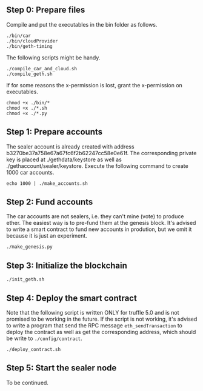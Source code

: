 ## Step 0: Prepare files
  Compile and put the executables in the bin folder as follows.

	./bin/car
	./bin/cloudProvider
	./bin/geth-timing

  The following scripts might be handy.

	./compile_car_and_cloud.sh
	./compile_geth.sh

  If for some reasons the x-permission is lost, grant the x-permission on executables.

	chmod +x ./bin/*
	chmod +x ./*.sh
	chmod +x ./*.py

## Step 1: Prepare accounts
  The sealer account is already created with address b3270be37a758e67a67fc6f2b62247cc58e0e61f. The corresponding private key is placed at ./gethdata/keystore as well as ./gethaccount/sealer/keystore.
  Execute the following command to create 1000 car accounts. 

	echo 1000 | ./make_accounts.sh

## Step 2: Fund accounts
  The car accounts are not sealers, i.e. they can't mine (vote) to produce ether. The easiest way is to pre-fund them at the genesis block. It's advised to write a smart contract to fund new accounts in prodution, but we omit it because it is just an experiment.

	./make_genesis.py

## Step 3: Initialize the blockchain

	./init_geth.sh

## Step 4: Deploy the smart contract
  Note that the following script is written ONLY for truffle 5.0 and is not promised to be working in the future. If the script is not working, it's advised to write a program that send the RPC message `eth_sendTransaction` to deploy the contract as well as get the corresponding address, which should be write to `./config/contract`.

	./deploy_contract.sh

## Step 5: Start the sealer node

To be continued.
